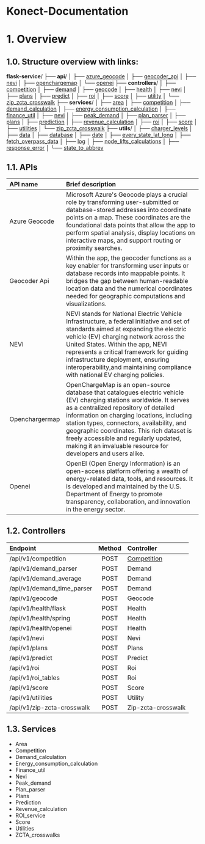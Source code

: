 # Konect-Documentation

# 1. Overview

## 1.0. Structure overview with links:
**flask-service**/
├── **api**/
│   ├── [azure_geocode](https://github.com/AyhanHasanov/Konect-Documentation/blob/main/APIs/AZURE_GEOCODE.md)
│   ├── [geocoder_api](https://github.com/AyhanHasanov/Konect-Documentation/blob/main/APIs/GEOCODER_API.md)
│   ├── [nevi](https://github.com/AyhanHasanov/Konect-Documentation/blob/main/APIs/NEVI.PY.md)
│   ├── [openchargemap](https://github.com/AyhanHasanov/Konect-Documentation/blob/main/APIs/OPENCHARGEMAP.PY.md)
│   └── [openei](https://github.com/AyhanHasanov/Konect-Documentation/blob/main/APIs/OPENEI.PY.md)
├── **controllers**/
│   ├── [competition](https://github.com/AyhanHasanov/Konect-Documentation/blob/main/Controllers/Competition.md)
│   ├── [demand](https://github.com/AyhanHasanov/Konect-Documentation/blob/main/Controllers/Demand.md)
│   ├── [geocode](https://github.com/AyhanHasanov/Konect-Documentation/blob/main/Controllers/GeoCode.md)
│   ├── [health](https://github.com/AyhanHasanov/Konect-Documentation/blob/main/Controllers/HEALTH.PY.md)
│   ├── [nevi](https://github.com/AyhanHasanov/Konect-Documentation/blob/main/Controllers/NEVI.md)
│   ├── [plans](https://github.com/AyhanHasanov/Konect-Documentation/blob/main/Controllers/Plans.md)
│   ├── [predict](https://github.com/AyhanHasanov/Konect-Documentation/blob/main/Controllers/Predict.md)
│   ├── [roi](https://github.com/AyhanHasanov/Konect-Documentation/blob/main/Controllers/ROI.PY.md)
│   ├── [score](https://github.com/AyhanHasanov/Konect-Documentation/blob/main/Controllers/Score.md)
│   ├── [utility](https://github.com/AyhanHasanov/Konect-Documentation/blob/main/Controllers/UTILITY.PY.md)
│   └── [zip_zcta_crosswalk](https://github.com/AyhanHasanov/Konect-Documentation/blob/main/Controllers/ZIP_ZCTA_Crosswalk.md)
├── **services**/
│   ├── [area](https://github.com/AyhanHasanov/Konect-Documentation/blob/main/Services/AREA.PY.md)
│   ├── [competition](https://github.com/AyhanHasanov/Konect-Documentation/blob/main/Services/COMPETITION.PY%20(SERVICE).md)
│   ├── [demand_calculation](https://github.com/AyhanHasanov/Konect-Documentation/blob/main/Services/DEMAND_CALCULATION.PY.md)
│   ├── [energy_consumption_calculation](https://github.com/AyhanHasanov/Konect-Documentation/blob/main/Services/ENERGY_CONSUMPTION_CALCULATION.md)
│   ├── [finance_util](https://github.com/AyhanHasanov/Konect-Documentation/blob/main/Services/FINANCE_UTIL.md)
│   ├── [nevi](https://github.com/AyhanHasanov/Konect-Documentation/blob/main/Services/NEVI.md)
│   ├── [peak_demand](https://github.com/AyhanHasanov/Konect-Documentation/blob/main/Services/PEAK_DEMAND.PY.md)
│   ├── [plan_parser](https://github.com/AyhanHasanov/Konect-Documentation/blob/main/Services/PLAN_PARSER.PY.md)
│   ├── [plans](https://github.com/AyhanHasanov/Konect-Documentation/blob/main/Services/PLANS.PY.md)
│   ├── [prediction](https://github.com/AyhanHasanov/Konect-Documentation/blob/main/Services/PREDICTION.PY.md)
│   ├── [revenue_calculation](https://github.com/AyhanHasanov/Konect-Documentation/blob/main/Services/REVENUE_CALCULATION.md)
│   ├── [roi](https://github.com/AyhanHasanov/Konect-Documentation/blob/main/Services/ROI_SERVICE.PY.md)
│   ├── [score](https://github.com/AyhanHasanov/Konect-Documentation/blob/main/Services/SCORE.md)
│   ├── [utilities](https://github.com/AyhanHasanov/Konect-Documentation/blob/main/Services/UTILITIES.PY%20(SERVICE).md)
│   └── [zip_zcta_crosswalk](https://github.com/AyhanHasanov/Konect-Documentation/blob/main/Services/ZCTA_CROSSWALK.PY.md)
├── **utils**/
│   ├── [charger_levels](https://github.com/AyhanHasanov/Konect-Documentation/blob/main/Utils/CHARGER_LEVELS.PY.md)
│   ├── [data](https://github.com/AyhanHasanov/Konect-Documentation/blob/main/Utils/DATA.PY.md)
│   ├── [database](https://github.com/AyhanHasanov/Konect-Documentation/blob/main/Utils/DATABASE.md)
│   ├── [date](https://github.com/AyhanHasanov/Konect-Documentation/blob/main/Utils/DATE.PY.md)
│   ├── [every_state_lat_long](https://github.com/AyhanHasanov/Konect-Documentation/blob/main/Utils/EVERY_STATE_LAT_LONG.md)
│   ├── [fetch_overpass_data](https://github.com/AyhanHasanov/Konect-Documentation/blob/main/Utils/FETCH_OVERPASS_DATA.PY.md)
│   ├── [log](https://github.com/AyhanHasanov/Konect-Documentation/blob/main/Utils/LOG.PY.md)
│   ├── [node_lifts_calculations](https://github.com/AyhanHasanov/Konect-Documentation/blob/main/Utils/NODE_LIFTS_CALCULATIONS.PY.md)
│   ├── [response_error](https://github.com/AyhanHasanov/Konect-Documentation/blob/main/Utils/RESPONSE_ERROR.PY.md)
│   └── [state_to_abbrev](https://github.com/AyhanHasanov/Konect-Documentation/blob/main/Utils/STATE_TO_ABBREV.PY.md)


## 1.1. APIs
|API name|Brief description|
|:--|:--|
|Azure Geocode|Microsoft Azure's Geocode plays a crucial role by transforming user-submitted or database-stored addresses into coordinate points on a map. These coordinates are the foundational data points that allow the app to perform spatial analysis, display locations on interactive maps, and support routing or proximity searches.|
|Geocoder Api|Within the app, the geocoder functions as a key enabler for transforming user inputs or database records into mappable points. It bridges the gap between human-readable location data and the numerical coordinates needed for geographic computations and visualizations.|
|NEVI|NEVI stands for National Electric Vehicle Infrastructure, a federal initiative and set of standards aimed at expanding the electric vehicle (EV) charging network across the United States. Within the app, NEVI represents a critical framework for guiding infrastructure deployment, ensuring interoperability,and maintaining compliance with national EV charging policies.|
|Openchargermap|OpenChargeMap is an open-source database that catalogues electric vehicle (EV) charging stations worldwide. It serves as a centralized repository of detailed information on charging locations, including station types, connectors, availability, and geographic coordinates. This rich dataset is freely accessible and regularly updated, making it an invaluable resource for developers and users alike.|
|Openei|OpenEI (Open Energy Information) is an open-access platform offering a wealth of energy-related data, tools, and resources. It is developed and maintained by the U.S. Department of Energy to promote transparency, collaboration, and innovation in the energy sector.|

## 1.2. Controllers
|Endpoint|Method|Controller|
|:--|:--:|:--|
|/api/v1/competition|POST|[Competition](https://github.com/AyhanHasanov/Konect-Documentation/blob/main/Controllers/Competition.md)
|/api/v1/demand_parser|POST|Demand
|/api/v1/demand_average|POST|Demand
|/api/v1/demand_time_parser|POST|Demand
|/api/v1/geocode|POST|Geocode
|/api/v1/health/flask|POST|Health
|/api/v1/health/spring|POST|Health
|/api/v1/health/openei|POST|Health
|/api/v1/nevi|POST|Nevi
|/api/v1/plans|POST|Plans
|/api/v1/predict|POST|Predict
|/api/v1/roi|POST|Roi
|/api/v1/roi_tables|POST|Roi
|/api/v1/score|POST|Score
|/api/v1/utilities|POST|Utility
|/api/v1/zip-zcta-crosswalk|POST|Zip-zcta-crosswalk

## 1.3. Services
-	Area
-	Competition
-	Demand_calculation
-	Energy_consumption_calculation
-	Finance_util
-	Nevi
-	Peak_demand
-	Plan_parser
-	Plans
-	Prediction
-	Revenue_calculation
-	ROI_service
-	Score
-	Utilities
-	ZCTA_crosswalks

